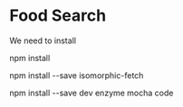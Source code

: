 # Food Search 

We need to install

npm install

npm install --save isomorphic-fetch

npm install --save dev enzyme mocha code
